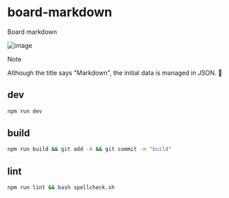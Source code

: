 # board-markdown
Board markdown

![image](https://github.com/user-attachments/assets/2626d611-1a48-4e0a-989c-2ada006c3a69)

> [!NOTE]
> Although the title says "Markdown", the initial data is managed in JSON. 🥺

## dev

```bash
npm run dev
```

## build

```bash
npm run build && git add -A && git commit -m "build"
```

## lint

```bash
npm run lint && bash spellcheck.sh
```
